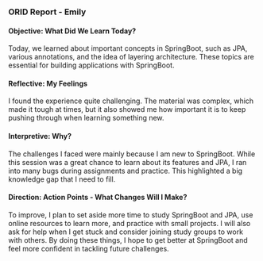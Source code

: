 ### ORID Report - Emily
#### Objective: What Did We Learn Today?
Today, we learned about important concepts in SpringBoot, such as JPA, various annotations, and the idea of layering architecture. These topics are essential for building applications with SpringBoot.

#### Reflective: My Feelings
I found the experience quite challenging. The material was complex, which made it tough at times, but it also showed me how important it is to keep pushing through when learning something new.

#### Interpretive: Why?
The challenges I faced were mainly because I am new to SpringBoot. While this session was a great chance to learn about its features and JPA, I ran into many bugs during assignments and practice. This highlighted a big knowledge gap that I need to fill.

#### Direction: Action Points - What Changes Will I Make?
To improve, I plan to set aside more time to study SpringBoot and JPA, use online resources to learn more, and practice with small projects. I will also ask for help when I get stuck and consider joining study groups to work with others. By doing these things, I hope to get better at SpringBoot and feel more confident in tackling future challenges.
